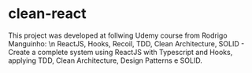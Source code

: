 # clean-react

This project was developed at follwing Udemy course from Rodrigo Manguinho:
\n
ReactJS, Hooks, Recoil, TDD, Clean Architecture, SOLID - Create a complete system using ReactJS with Typescript and Hooks, applying TDD, Clean Architecture, Design Patterns e SOLID.
